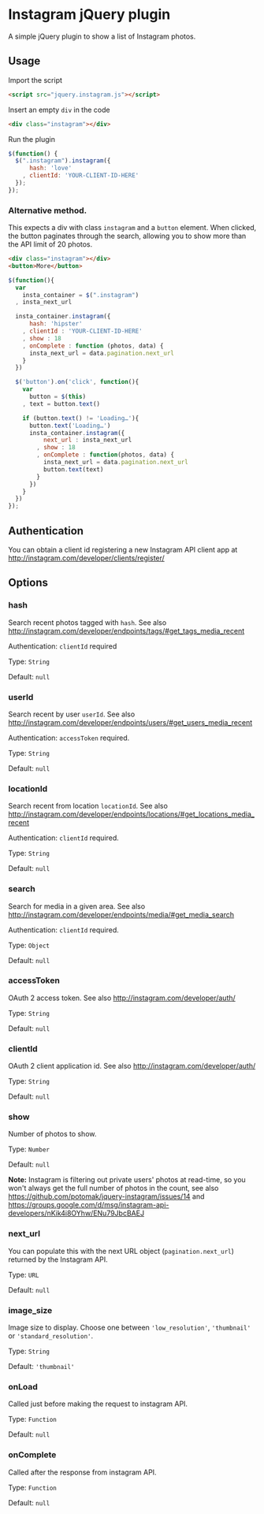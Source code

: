 # Instagram jQuery plugin

A simple jQuery plugin to show a list of Instagram photos.

## Usage

Import the script

```html
<script src="jquery.instagram.js"></script>
```

Insert an empty `div` in the code

```html
<div class="instagram"></div>
```

Run the plugin

```javascript
$(function() {
  $(".instagram").instagram({
      hash: 'love'
    , clientId: 'YOUR-CLIENT-ID-HERE'
  });
});
```

### Alternative method.

This expects a div with class `instagram` and a `button` element.
When clicked, the button paginates through the search, allowing you to show more than the API limit of 20 photos.

```html
<div class="instagram"></div>
<button>More</button>
```

```javascript
$(function(){
  var
    insta_container = $(".instagram")
  , insta_next_url

  insta_container.instagram({
      hash: 'hipster'
    , clientId : 'YOUR-CLIENT-ID-HERE'
    , show : 18
    , onComplete : function (photos, data) {
      insta_next_url = data.pagination.next_url
    }
  })

  $('button').on('click', function(){
    var 
      button = $(this)
    , text = button.text()

    if (button.text() != 'Loading…'){
      button.text('Loading…')
      insta_container.instagram({
          next_url : insta_next_url
        , show : 18
        , onComplete : function(photos, data) {
          insta_next_url = data.pagination.next_url
          button.text(text)
        }
      })
    }		
  }) 
});
```

## Authentication

You can obtain a client id registering a new Instagram API client app at http://instagram.com/developer/clients/register/

## Options

### hash

Search recent photos tagged with `hash`.
See also http://instagram.com/developer/endpoints/tags/#get_tags_media_recent

Authentication: `clientId` required

Type: `String`

Default: `null`

### userId

Search recent by user `userId`.
See also http://instagram.com/developer/endpoints/users/#get_users_media_recent

Authentication: `accessToken` required.

Type: `String`

Default: `null`

### locationId

Search recent from location `locationId`.
See also http://instagram.com/developer/endpoints/locations/#get_locations_media_recent

Authentication: `clientId` required.

Type: `String`

Default: `null`

### search

Search for media in a given area.
See also http://instagram.com/developer/endpoints/media/#get_media_search

Authentication: `clientId` required.

Type: `Object`

Default: `null`

### accessToken

OAuth 2 access token.
See also http://instagram.com/developer/auth/

Type: `String`

Default: `null`

### clientId

OAuth 2 client application id.
See also http://instagram.com/developer/auth/

Type: `String`

Default: `null`

### show

Number of photos to show.

Type: `Number`

Default: `null`

**Note:** Instagram is filtering out private users' photos at read-time, so you won't always get the full number of photos in the count, see also https://github.com/potomak/jquery-instagram/issues/14 and https://groups.google.com/d/msg/instagram-api-developers/nKik4i8OYhw/ENu79JbcBAEJ

### next_url

You can populate this with the next URL object (`pagination.next_url`) returned by the Instagram API.

Type: `URL`

Default: `null`

### image_size

Image size to display.
Choose one between `'low_resolution'`, `'thumbnail'` or `'standard_resolution'`.

Type: `String`

Default: `'thumbnail'`

### onLoad

Called just before making the request to instagram API.

Type: `Function`

Default: `null`

### onComplete

Called after the response from instagram API.

Type: `Function`

Default: `null`
